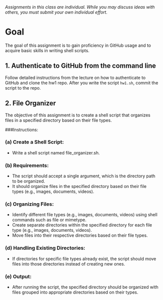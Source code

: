 *Assignments in this class are individual. While you may discuss ideas with others, you must submit your own individual effort.*

# Goal

The goal of this assignment is to gain proficiency in GitHub usage and to acquire basic skills in writing shell scripts.


## 1. Authenticate to GitHub from the command line
Follow detailed instructions from the lecture on how to authenticate to GitHub and clone the hw1 repo. After you write the script `hw1.sh`, commit the script to the repo.


## 2. File Organizer
The objective of this assignment is to create a shell script that organizes files in a specified directory based on their file types.

###Instructions:

### (a) Create a Shell Script:
- Write a shell script named file_organizer.sh.
### (b) Requirements:
- The script should accept a single argument, which is the directory path to be organized.
- It should organize files in the specified directory based on their file types (e.g., images, documents, videos).
### (c) Organizing Files:
- Identify different file types (e.g., images, documents, videos) using shell commands such as file or mimetype.
- Create separate directories within the specified directory for each file type (e.g., images, documents, videos).
- Move files into their respective directories based on their file types.
### (d) Handling Existing Directories:
- If directories for specific file types already exist, the script should move files into those directories instead of creating new ones.
### (e) Output:
- After running the script, the specified directory should be organized with files grouped into appropriate directories based on their types.

